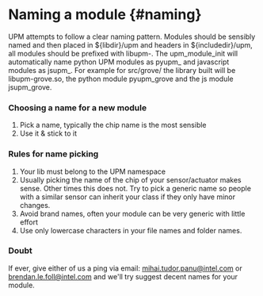 Naming a module                         {#naming}
===============

UPM attempts to follow a clear naming pattern. Modules should be sensibly named
and then placed in ${libdir}/upm and headers in ${includedir}/upm, all modules
should be prefixed with libupm-<modulename>. The upm_module_init will
automatically name python UPM modules as pyupm_<modulename> and javascript
modules as jsupm_<modulename>. For example for src/grove/ the library built
will be libupm-grove.so, the python module pyupm_grove and the js module
jsupm_grove.

### Choosing a name for a new module

1. Pick a name, typically the chip name is the most sensible
2. Use it & stick to it

### Rules for name picking

1. Your lib must belong to the UPM namespace
2. Usually picking the name of the chip of your sensor/actuator makes sense.
Other times this does not. Try to pick a generic name so people with a similar
sensor can inherit your class if they only have minor changes.
3. Avoid brand names, often your module can be very generic with little effort
4. Use only lowercase characters in your file names and folder names.

### Doubt

If ever, give either of us a ping via email:
mihai.tudor.panu@intel.com or brendan.le.foll@intel.com
and we'll try suggest decent names for your module.
